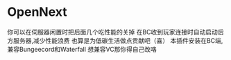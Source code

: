 # OpenNext
你可以在伺服器闲置时把后面几个吃性能的关掉
在BC收到玩家连接时自动启动后方服务器,减少性能浪费
也算是为低碳生活做点贡献吧（喜）
本插件安装在BC端,兼容Bungeecord和Waterfall
想兼容VC那你得自己改咯
